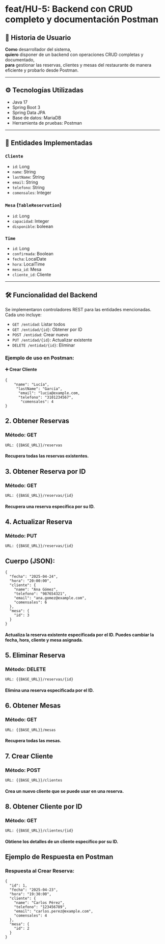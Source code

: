 # feat/HU-5: Backend con CRUD completo y documentación Postman

## 🎯 Historia de Usuario

**Como** desarrollador del sistema,  
**quiero** disponer de un backend con operaciones CRUD completas y documentado,  
**para** gestionar las reservas, clientes y mesas del restaurante de manera eficiente y probarlo desde Postman.

---

## ⚙️ Tecnologías Utilizadas

- Java 17
- Spring Boot 3
- Spring Data JPA
- Base de datos: MariaDB
- Herramienta de pruebas: Postman

---

## 📁 Entidades Implementadas

### `Cliente`
- `id`: Long
- `name`: String
- `lastName`: String
- `email`: String
- `telefono`: String
- `comensales`: Integer

### `Mesa` (`TableReservation`)
- `id`: Long
- `capacidad`: Integer
- `disponible`: boleean

### `Time`
- `id`: Long
- `confirmada`: Boolean
- `fecha`: LocalDate
- `hora`: LocalTime
- `mesa_id`: Mesa
- `cliente_id`: Cliente

---

## 🛠️ Funcionalidad del Backend

Se implementaron controladores REST para las entidades mencionadas. Cada uno incluye:

- `GET /entidad`: Listar todos
- `GET /entidad/{id}`: Obtener por ID
- `POST /entidad`: Crear nuevo
- `PUT /entidad/{id}`: Actualizar existente
- `DELETE /entidad/{id}`: Eliminar

### Ejemplo de uso en Postman:

#### ➕ Crear Cliente
```
{   
    "name": "Lucía",  
     "lastName": "García",  
      "email": "lucia@example.com,  
      "telefono": "3101234567",   
       "comensales": 4   
}
```
## 2. Obtener Reservas
### Método: GET
```
URL: {{BASE_URL}}/reservas
```
#### Recupera todas las reservas existentes.

## 3. Obtener Reserva por ID
### Método: GET
```
URL: {{BASE_URL}}/reservas/{id}
```
#### Recupera una reserva específica por su ID.

## 4. Actualizar Reserva
### Método: PUT
```
URL: {{BASE_URL}}/reservas/{id}
```

## Cuerpo (JSON):
```
{
  "fecha": "2025-04-24",
  "hora": "20:00:00",
  "cliente": {
    "name": "Ana Gómez",
    "telefono": "987654321",
    "email": "ana.gomez@example.com",
    "comensales": 6
  },
  "mesa": {
    "id": 3
  }
}
```
#### Actualiza la reserva existente especificada por el ID. Puedes cambiar la fecha, hora, cliente y mesa asignada.

## 5. Eliminar Reserva
### Método: DELETE
```
URL: {{BASE_URL}}/reservas/{id}
```
####  Elimina una reserva especificada por el ID.

## 6. Obtener Mesas 
### Método: GET
```
URL: {{BASE_URL}}/mesas
```
#### Recupera todas las mesas.

## 7. Crear Cliente
### Método: POST
```
URL: {{BASE_URL}}/clientes
```
####  Crea un nuevo cliente que se puede usar en una reserva.

## 8. Obtener Cliente por ID
### Método: GET
```
URL: {{BASE_URL}}/clientes/{id}
```
#### Obtiene los detalles de un cliente específico por su ID.

## Ejemplo de Respuesta en Postman
### Respuesta al Crear Reserva:
```
{
  "id": 1,
  "fecha": "2025-04-23",
  "hora": "19:30:00",
  "cliente": {
    "name": "Carlos Pérez",
    "telefono": "123456789",
    "email": "carlos.perez@example.com",
    "comensales": 4
  },
  "mesa": {
    "id": 2
  }
}
```

